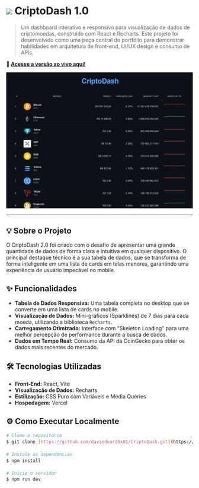 # <img src="CriptoDash.png" width="40" /> CriptoDash 1.0

> Um dashboard interativo e responsivo para visualização de dados de criptomoedas, construído com React e Recharts. Este projeto foi desenvolvido como uma peça central de portfólio para demonstrar habilidades em arquitetura de front-end, UI/UX design e consumo de APIs.

**🚀 [Acesse a versão ao vivo aqui!](https://cripto-dash-gold.vercel.app/)**

![Prévia do CriptoDash em ação](CapturatelaCriptoDash.png)

---

## 💡 Sobre o Projeto

O CriptoDash 2.0 foi criado com o desafio de apresentar uma grande quantidade de dados de forma clara e intuitiva em qualquer dispositivo. O principal destaque técnico é a sua tabela de dados, que se transforma de forma inteligente em uma lista de cards em telas menores, garantindo uma experiência de usuário impecável no mobile.

## ✨ Funcionalidades

* **Tabela de Dados Responsiva:** Uma tabela completa no desktop que se converte em uma lista de cards no mobile.
* **Visualização de Dados:** Mini-gráficos (Sparklines) de 7 dias para cada moeda, utilizando a biblioteca `Recharts`.
* **Carregamento Otimizado:** Interface com "Skeleton Loading" para uma melhor percepção de performance durante a busca de dados.
* **Dados em Tempo Real:** Consumo da API da CoinGecko para obter os dados mais recentes do mercado.

## 🛠️ Tecnologias Utilizadas

* **Front-End:** React, Vite
* **Visualização de Dados:** Recharts
* **Estilização:** CSS Puro com Variáveis e Media Queries
* **Hospedagem:** Vercel

## ⚙️ Como Executar Localmente

```bash
# Clone o repositório
$ git clone [https://github.com/davieduard0x01/CriptoDash.git](https://github.com/davieduard0x01/CriptoDash.git)

# Instale as dependências
$ npm install

# Inicie o servidor
$ npm run dev
